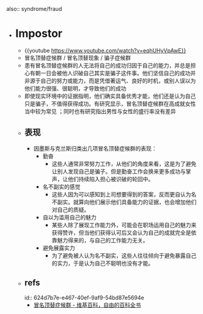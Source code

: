 also:: syndrome/fraud

- # Impostor
  - {{youtube https://www.youtube.com/watch?v=eqhUHyVpAwE}}
  - 冒名顶替症候群 / 冒名顶替现象 / 骗子症候群
  - 患有冒名顶替症候群的人无法将自己的成功归因于自己的能力，并总是担心有朝一日会被他人识破自己其实是骗子这件事。他们坚信自己的成功并非源于自己的努力或能力，而是凭借著运气、良好的时机，或别人误以为他们能力很强、很聪明，才导致他们的成功
  - 即使现实环境中的证据指明，他们确实具备优秀才能，他们还是认为自己只是骗子，不值得获得成功。有研究显示，冒名顶替症候群在高成就女性当中较为常见 ；同时也有研究指出男性与女性的盛行率没有差异
  - ## 表现
    - 因墨斯与克兰斯归类出几项冒名顶替症候群的表现：
      - 勤奋
        - 这些人通常非常努力工作，从他们的角度来看，这是为了避免让别人发现自己是骗子。但是勤奋工作会换来更多成功与掌声，让他们持续陷入担心被识破的轮回中。
      - 名不副实的感觉
        - 这些人因为可以感知到上司想要得到的答案，反而更自认为名不副实。就算向他们展示他们具备能力的证据，也会增加他们对自己的质疑。
      - 自以为滥用自己的魅力
        - 某些人除了展现工作能力外，可能会在职场运用自己的魅力来获得赞许，但当他们获得认可后又会认为自己的成就完全是依靠魅力得来的，与自己的工作能力无关。
      - 避免展露实力
        - 为了避免被人认为名不副实，这些人往往倾向于避免暴露自己的实力，于是认为自己不聪明也没有才能。
  - ## refs
    id:: 624d7b7e-e467-40ef-9af9-54bd87e5694e
    - [冒名顶替症候群 - 维基百科，自由的百科全书](https://zh.wikipedia.org/zh-cn/%E5%86%92%E5%90%8D%E9%A0%82%E6%9B%BF%E7%97%87%E5%80%99%E7%BE%A4)